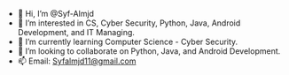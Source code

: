 - 👋 Hi, I’m @Syf-Almjd
- 👀 I’m interested in CS, Cyber Security, Python, Java, Android Development, and IT Managing. 
- 🌱 I’m currently learning Computer Science - Cyber Security.
- 💞️ I’m looking to collaborate on Python, Java, and Android Development.
- 📫 Email: Syfalmjd11@gmail.com 

<!---
Syf-Almjd/Syf-Almjd is a ✨ special ✨ repository because its `README.md` (this file) appears on your GitHub profile.
You can click the Preview link to take a look at your changes.
--->
